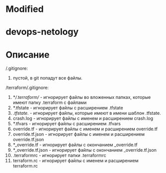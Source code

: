 # Modified
# devops-netology


# Описание
/.gitignore:
1. пустой, в git попадут все файлы.

/terraform/.gitignore:
1. **/.terraform/* - игнорирует файлы во вложенных папках, которые имеют папку .terraform с файлами
2. *.tfstate - игнорирует файлы с расширением .tfstate
3. *.tfstate.* - игнорирует файлы, которые имеют в имени шаблон .tfstate.
4. crash.log - игнорирует файлы с именем и расширением crash.log
5. *.tfvars - игнорирует файлы с расширением .tfvars
6. override.tf - игнорирует файлы с именем и расширением override.tf
7. override.tf.json - игнорирует файлы с именем и расширением override.tf.json
8. *_override.tf - игнорирует файлы с окончанием _override.tf
9. *_override.tf.json - игнорирует файлы с окончанием _override.tf.json
10. .terraformrc - игнорирует папки .terraformrc
11. terraform.rc - игнорирует файлы с именем и расширением terraform.rc



